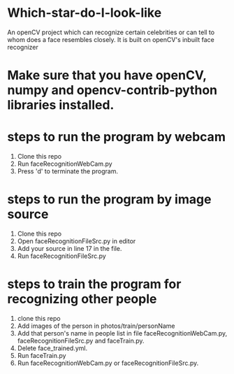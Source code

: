 # Which-star-do-I-look-like
An openCV project which can recognize certain celebrities or can tell to whom does a face resembles closely. It is built on openCV's inbuilt face recognizer

# Make sure that you have openCV, numpy and opencv-contrib-python libraries installed.

# steps to run the program by webcam
1. Clone this repo
2. Run faceRecognitionWebCam.py
3. Press 'd' to terminate the program.

# steps to run the program by image source
1. Clone this repo
2. Open faceRecognitionFileSrc.py in editor
3. Add your source in line 17 in the file.
4. Run faceRecognitionFileSrc.py

# steps to train the program for recognizing other people
1. clone this repo
2. Add images of the person in photos/train/personName
3. Add that person's name in people list in file faceRecognitionWebCam.py, faceRecognitionFileSrc.py and faceTrain.py.
4. Delete face_trained.yml.
4. Run faceTrain.py
5. Run faceRecognitionWebCam.py or faceRecognitionFileSrc.py.
